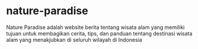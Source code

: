# nature-paradise

Nature Paradise adalah website berita tentang wisata alam 
yang memiliki tujuan untuk membagikan cerita, tips, dan 
panduan tentang destinasi wisata alam yang menakjubkan 
di seluruh wilayah di Indonesia

